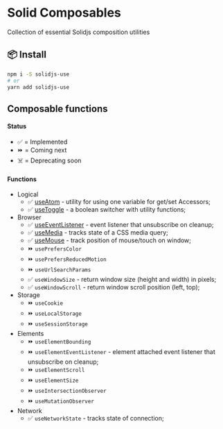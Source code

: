 # Solid Composables

Collection of essential Solidjs composition utilities

## 📦 Install

```bash
npm i -S solidjs-use
# or
yarn add solidjs-use
```

## Composable functions

#### Status

- ✅ = Implemented
- ⏩ = Coming next
- ☠️ = Deprecating soon

#### Functions

- Logical
    - ✅ [useAtom](./packages/core/src/logical/use-atom) - utility for using one variable for get/set Accessors;
    - ✅ [useToggle](./packages/core/src/logical/use-toggle) - a boolean switcher with utility functions;
- Browser
    - ✅ [useEventListener](./packages/core/src/browser/use-event-listener) - event listener that unsubscribe on cleanup;
    - ✅ [useMedia](./packages/core/src/browser/use-media) - tracks state of a CSS media query;
    - ✅ [useMouse](./packages/core/src/browser/use-mouse) - track position of mouse/touch on window;
    - ⏩ `usePrefersColor`
    - ⏩ `usePrefersReducedMotion`
    - ⏩ `useUrlSearchParams`
    - ✅ `useWindowSize` - return window size (height and width) in pixels;
    - ✅ `useWindowScroll` - return window scroll position (left, top);
- Storage
    - ⏩ `useCookie`
    - ⏩ `useLocalStorage`
    - ⏩ `useSessionStorage`
- Elements
    - ⏩ `useElementBounding`
    - ⏩ `useElementEventListener` - element attached event listener that unsubscribe on cleanup;
    - ⏩ `useElementScroll`
    - ⏩ `useElementSize`
    - ⏩ `useIntersectionObserver`
    - ⏩ `useMutationObserver`
- Network
    - ✅ `useNetworkState` - tracks state of connection;